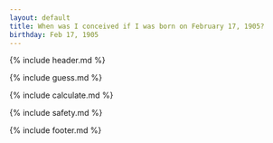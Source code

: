 ```yaml
---
layout: default
title: When was I conceived if I was born on February 17, 1905?
birthday: Feb 17, 1905
---
```


{% include header.md %}

{% include guess.md %}

{% include calculate.md %}

{% include safety.md %}

{% include footer.md %}



